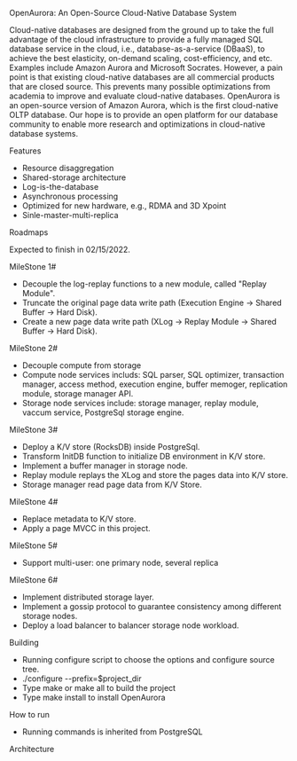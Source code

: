 OpenAurora: An Open-Source Cloud-Native Database System

Cloud-native databases are designed from the ground up to take the full advantage of the cloud infrastructure to provide a fully managed SQL database service in the cloud, i.e., database-as-a-service (DBaaS), to achieve the best elasticity, on-demand scaling, cost-efficiency, and etc. Examples include Amazon Aurora and Microsoft Socrates. However, a pain point is that existing cloud-native databases are all commercial products that are closed source. This prevents many possible optimizations from academia to improve and evaluate cloud-native databases. OpenAurora is an open-source version of Amazon Aurora, which is the first cloud-native OLTP database. Our hope is to provide an open platform for our database community to enable more research and optimizations in cloud-native database systems.

Features
* Resource disaggregation
* Shared-storage architecture
* Log-is-the-database
* Asynchronous processing
* Optimized for new hardware, e.g., RDMA and 3D Xpoint
* Sinle-master-multi-replica

Roadmaps

Expected to finish in 02/15/2022.

MileStone 1#
* Decouple the log-replay functions to a new module, called "Replay Module".
* Truncate the original page data write path (Execution Engine -> Shared Buffer -> Hard Disk).
* Create a new page data write path (XLog -> Replay Module -> Shared Buffer -> Hard Disk).

MileStone 2#
* Decouple compute from storage
* Compute node services includs: SQL parser, SQL optimizer, transaction manager, access method, execution engine, buffer memoger, replication module, storage manager API.
* Storage node services include: storage manager, replay module, vaccum service, PostgreSql storage engine.


MileStone 3#
* Deploy a K/V store (RocksDB) inside PostgreSql.
* Transform InitDB function to initialize DB environment in K/V store.
* Implement a buffer manager in storage node.
* Replay module replays the XLog and store the pages data into K/V store.
* Storage manager read page data from K/V Store.

MileStone 4#
* Replace metadata to K/V store.
* Apply a page MVCC in this project.

MileStone 5#
* Support multi-user: one primary node, several replica

MileStone 6#
* Implement distributed storage layer.
* Implement a gossip protocol to guarantee consistency among different storage nodes.
* Deploy a load balancer to balancer storage node workload. 

Building

* Running configure script to choose the options and configure source tree.
* ./configure --prefix=$project_dir
* Type make or make all to build the project
* Type make install to install OpenAurora

How to run
* Running commands is inherited from PostgreSQL

Architecture

